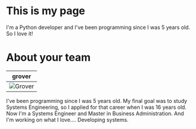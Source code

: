 This is my page
================

I'm a Python developer and I've been programming since I was 5 years old. So I love it!


About your team
===========================

| grover
|---
| ![Grover](https://avatars2.githubusercontent.com/u/7706920?v=2&s=460) |

I've been programming since I was 5 years old. My final goal was to study Systems Engineering, so I applied for that career when I was 16 years old. Now I'm a Systems Engineer and Master in Business Administration. And I'm working on what I love.... Developing systems.

